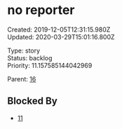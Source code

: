# no reporter

Created: 2019-12-05T12:31:15.980Z  
Updated: 2020-03-29T15:01:16.800Z

Type: story  
Status: backlog  
Priority: 11.157585144042969

Parent: [16](16.md "new title")

## Blocked By
- [11](11.md "Edited title")
